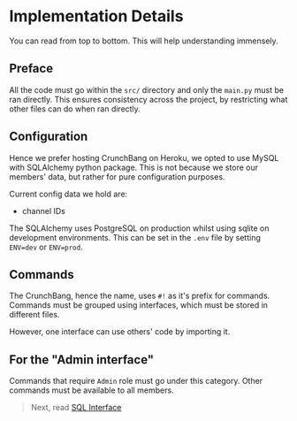 # Implementation Details

You can read from top to bottom. This will help understanding immensely.


## Preface

All the code must go within the `src/` directory and only the `main.py` must be
ran directly. This ensures consistency across the project, by restricting what
other files can do when ran directly.


## Configuration

Hence we prefer hosting CrunchBang on Heroku, we opted to use MySQL with
SQLAlchemy python package. This is not because we store our members' data,
but rather for pure configuration purposes.

Current config data we hold are:

- channel IDs

The SQLAlchemy uses PostgreSQL on production whilst using sqlite on development
environments. This can be set in the `.env` file by setting `ENV=dev` or
`ENV=prod`.


## Commands

The CrunchBang, hence the name, uses `#!` as it's prefix for commands.
Commands must be grouped using interfaces, which must be stored in different
files.

However, one interface can use others' code by importing it.


## For the "Admin interface"

Commands that require `Admin` role must go under this category. Other commands
must be available to all members.


> Next, read [SQL Interface](04%20-%20SQL%20Interface.md)